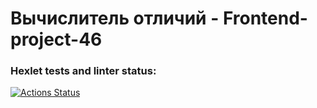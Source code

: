 # Вычислитель отличий - Frontend-project-46
### Hexlet tests and linter status:
[![Actions Status](https://github.com/egorchiba/frontend-project-46/workflows/hexlet-check/badge.svg)](https://github.com/egorchiba/frontend-project-46/actions)